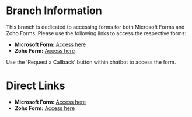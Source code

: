 # Branch Information

This branch is dedicated to accessing forms for both Microsoft Forms and Zoho Forms. Please use the following links to access the respective forms:

- **Microsoft Form:** [Access here](https://the-lighting.github.io/laravel-juana-chatbot/microsoft/)
- **Zoho Form:** [Access here](https://the-lighting.github.io/laravel-juana-chatbot/zoho/)

Use the 'Request a Callback' button within chatbot to access the form.

# Direct Links

- **Microsoft Form:** [Access here](https://the-lighting.github.io/laravel-juana-chatbot/contact/index.html)
- **Zoho Form:** [Access here](https://the-lighting.github.io/laravel-juana-chatbot/contact/zoho_form.html)
